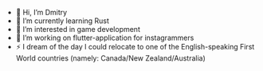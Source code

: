 - 👋 Hi, I’m Dmitry
- 🌱 I’m currently learning Rust
- 👀 I’m interested in game development
- 🔭 I’m working on flutter-application for instagrammers
- ⚡ I dream of the day I could relocate to one of the English-speaking First World countries (namely: Canada/New Zealand/Australia)
<!--
- 💞️ I’m looking to collaborate on ...
- 📫 How to reach me ...
-->
